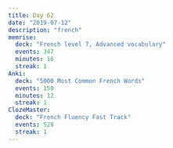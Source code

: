 ```yaml
---
title: Day 62
date: "2019-07-12"
description: "french"
memrise:
  deck: "French level 7, Advanced vocabulary"
  events: 347
  minutes: 16
  streak: 1
Anki:
  deck: "5000 Most Common French Words"
  events: 150
  minutes: 12
  streak: 1
ClozeMaster:
  deck: "French Fluency Fast Track"
  events: 528
  streak: 1
---
```

